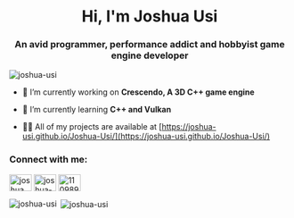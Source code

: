 <h1 align="center">Hi, I'm Joshua Usi</h1>
<h3 align="center">An avid programmer, performance addict and hobbyist game engine developer</h3>

<p align="left"> <img src="https://komarev.com/ghpvc/?username=joshua-usi&label=Profile%20views&color=0e75b6&style=flat" alt="joshua-usi" /> </p>

- 🔭 I’m currently working on **Crescendo, A 3D C++ game engine**

- 🌱 I’m currently learning **C++ and Vulkan**

- 👨‍💻 All of my projects are available at [https://joshua-usi.github.io/Joshua-Usi/](https://joshua-usi.github.io/Joshua-Usi/)

<h3 align="left">Connect with me:</h3>
<p align="left">
<a href="https://twitter.com/joshua_usi_" target="blank"><img align="center" src="https://raw.githubusercontent.com/rahuldkjain/github-profile-readme-generator/master/src/images/icons/Social/twitter.svg" alt="joshua_usi_" height="30" width="40" /></a>
<a href="https://linkedin.com/in/joshua-usi-819a17227" target="blank"><img align="center" src="https://raw.githubusercontent.com/rahuldkjain/github-profile-readme-generator/master/src/images/icons/Social/linked-in-alt.svg" alt="joshua-usi-819a17227" height="30" width="40" /></a>
<a href="https://stackoverflow.com/users/11098922" target="blank"><img align="center" src="https://raw.githubusercontent.com/rahuldkjain/github-profile-readme-generator/master/src/images/icons/Social/stack-overflow.svg" alt="11098922" height="30" width="40" /></a>
</p>

<p><img align="left" src="https://github-readme-stats.vercel.app/api/top-langs?username=joshua-usi&theme=outrun&show_icons=true&locale=en&layout=compact" alt="joshua-usi" /></p>

<p>&nbsp;<img align="center" src="https://github-readme-stats.vercel.app/api?username=joshua-usi&theme=outrun&show_icons=true&locale=en" alt="joshua-usi" /></p>
